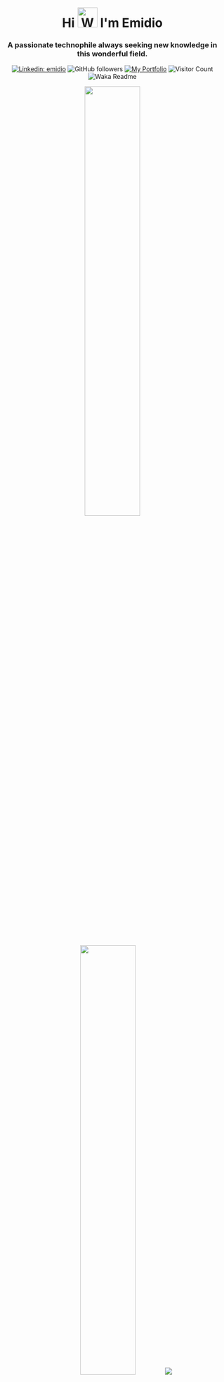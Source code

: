 <h1 align="center">Hi <img src="https://raw.githubusercontent.com/nixin72/nixin72/master/wave.gif" alt="Waving hand animated gif" height="45" width="45" /> I'm Emidio</h1>
<h3 align="center">A passionate technophile always seeking new knowledge in this wonderful field.</h3>

<div align="center">

[![Linkedin: emidio](https://img.shields.io/badge/-emidio-blue?style=flat-square&logo=Linkedin&logoColor=white&link=https://www.linkedin.com/in/emidiovalereto/)](https://www.linkedin.com/in/emidiovalereto/)
![GitHub followers](https://img.shields.io/github/followers/emidiovaleretto?label=Follow&style=social)
[![My Portfolio](https://img.shields.io/badge/Website-46a2f1.svg?&style=flat-square&logo=Google-Chrome&logoColor=white&link=https://emidiovaleretto.dev/)](https://emidiovaleretto.dev/)
![Visitor Count](https://visitor-badge.laobi.icu/badge?page_id=emidiovaleretto.emidiovaleretto)
![Waka Readme](https://github.com/emidiovaleretto/emidiovaleretto/workflows/Waka%20Readme/badge.svg)

</div>

<p align="center">
  <img height="50%" width="auto" src ="https://github-readme-stats.vercel.app/api?username=emidiovaleretto&show_icons=true&count_private=true&theme=darcula&hide_border=true&hide=issues,contribs&bg_color=00000000">
  <img height="50%" width="auto" src ="https://github-readme-stats.vercel.app/api/top-langs/?username=emidiovaleretto&layout=compact&hide_border=true&theme=darcula&bg_color=00000000&langs_count=6&hide=jupyter%20notebook,tex,css,php&exclude_repo=Pacman-AI">
  <img src ="https://github-readme-streak-stats.herokuapp.com?user=emidiovaleretto&theme=darcula&hide_border=true&background=FFFFFF00">
</p>

## 🙋‍♂️ About Me

- 🔭 I’m currently working on **freelance projects and open-source contributions**
- 👯 I’m looking to collaborate on **Open Source Projects**
- ⚡ Fun fact **I like to play the bass guitar to soothe my soul.**

## 🚀 A little more about me...

``` python
from random import choice
from pprint import pprint


class SoftwareEngineer:
    def __init__(self):
        self._pronouns = ["He", "Him"]
        self._code = ["JavaScript", "Python", "Java", "Kotlin"]
        self._ask_me_about = ["dadhood", "web dev", "tech", "app dev", "bass"]
        self._technologies = {
            "frameworks": {
                    "back_end": ["Django", "Django Rest Framework"],
                    "front_end": ["Tailwindcss"]
            },
            "back_end": {"js": ["Node"]},
            "mobile_app": {"native": ["Android Development"]},
            "dev_ops": ["AWS", "Docker🐳", "Azure", "Nginx"],
            "databases": ["PostgreSQL", "MySql", "SQLite"],
        }
        self._architecture = ["Serverless Architecture", "Progressive web applications", "Single page applications"]
        self._current_focus = "No Focus point at this time"
        self._fun_fact = self.generate_random_joke()

    @property
    def properties(self):
        return {
            "pronouns": self._pronouns,
            "code": self._code,
            "ask_me_about": self._ask_me_about,
            "technologies": self._technologies,
            "architecture": self._architecture,
            "current_focus": self._current_focus,
            "fun_fact": self._fun_fact
        }

    def generate_random_joke(self):
        jokes = [
            "Why do programmers prefer dark mode? Because light attracts bugs.",
            "Why do developers prefer to code in their underwear? Because it's a byte-sized problem.",
            "What do you call a programmer who doesn't know how to code? A manager."
        ]
        return choice(jokes)


me = SoftwareEngineer()
pprint(me.properties)
```

<!--START_SECTION:waka-->

```python
From: 09 November 2021 - To: 10 October 2025

Total Time: 489 hrs 25 mins

Python        138 hrs 47 mins >>>>>>>------------------   28.20 %
HTML          123 hrs 58 mins >>>>>>-------------------   25.19 %
JavaScript    89 hrs 30 mins  >>>>>--------------------   18.18 %
CSS           70 hrs 55 mins  >>>>---------------------   14.41 %
Markdown      11 hrs 56 mins  >------------------------   02.42 %
TypeScript    9 hrs 29 mins   -------------------------   01.93 %
SCSS          8 hrs 6 mins    -------------------------   01.65 %
Text          5 hrs 26 mins   -------------------------   01.10 %
```

<!--END_SECTION:waka-->

## 📝 Contribution Guidelines
If you want to contribute, please follow these guidelines:
1. Fork the repository.
2. Create a new branch (`git checkout -b feature-branch`).
3. Commit your changes (`git commit -m 'Add new feature'`).
4. Push to the branch (`git push origin feature-branch`).
5. Open a pull request.

